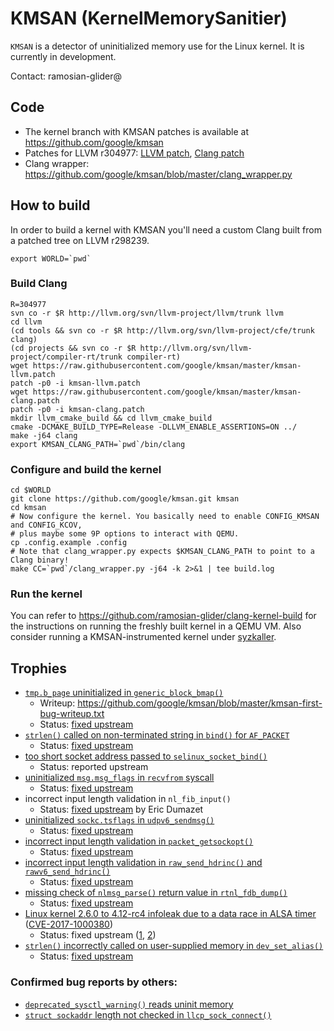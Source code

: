 # KMSAN (KernelMemorySanitier)

`KMSAN` is a detector of uninitialized memory use for the Linux kernel. It is
currently in development.

Contact: ramosian-glider@

## Code

*   The kernel branch with KMSAN patches is available at https://github.com/google/kmsan
*   Patches for LLVM r304977: [LLVM patch](https://github.com/google/kmsan/blob/master/kmsan-llvm.patch),
    [Clang patch](https://github.com/google/kmsan/blob/master/kmsan-clang.patch)
*   Clang wrapper: https://github.com/google/kmsan/blob/master/clang_wrapper.py

## How to build

In order to build a kernel with KMSAN you'll need a custom Clang built from a patched tree on LLVM r298239.

```
export WORLD=`pwd`
```

### Build Clang
```
R=304977
svn co -r $R http://llvm.org/svn/llvm-project/llvm/trunk llvm
cd llvm
(cd tools && svn co -r $R http://llvm.org/svn/llvm-project/cfe/trunk clang)
(cd projects && svn co -r $R http://llvm.org/svn/llvm-project/compiler-rt/trunk compiler-rt)
wget https://raw.githubusercontent.com/google/kmsan/master/kmsan-llvm.patch
patch -p0 -i kmsan-llvm.patch
wget https://raw.githubusercontent.com/google/kmsan/master/kmsan-clang.patch
patch -p0 -i kmsan-clang.patch
mkdir llvm_cmake_build && cd llvm_cmake_build
cmake -DCMAKE_BUILD_TYPE=Release -DLLVM_ENABLE_ASSERTIONS=ON ../
make -j64 clang
export KMSAN_CLANG_PATH=`pwd`/bin/clang
```

### Configure and build the kernel
```
cd $WORLD
git clone https://github.com/google/kmsan.git kmsan
cd kmsan
# Now configure the kernel. You basically need to enable CONFIG_KMSAN and CONFIG_KCOV,
# plus maybe some 9P options to interact with QEMU.
cp .config.example .config
# Note that clang_wrapper.py expects $KMSAN_CLANG_PATH to point to a Clang binary!
make CC=`pwd`/clang_wrapper.py -j64 -k 2>&1 | tee build.log
```

### Run the kernel
You can refer to https://github.com/ramosian-glider/clang-kernel-build for the instructions
on running the freshly built kernel in a QEMU VM.
Also consider running a KMSAN-instrumented kernel under [syzkaller](https://github.com/google/syzkaller).

## Trophies

*   [`tmp.b_page` uninitialized in
    `generic_block_bmap()`](https://lkml.org/lkml/2016/12/22/158)
    *   Writeup:
        https://github.com/google/kmsan/blob/master/kmsan-first-bug-writeup.txt
    *   Status: [fixed
        upstream](https://github.com/torvalds/linux/commit/2a527d6858c246db8afc3d576dbcbff0902f933b)
*   [`strlen()` called on non-terminated string in `bind()` for
    `AF_PACKET`](https://lkml.org/lkml/2017/2/28/270)
    *   Status: [fixed
        upstream](https://github.com/torvalds/linux/commit/540e2894f7905538740aaf122bd8e0548e1c34a4)
*   [too short socket address passed to
    `selinux_socket_bind()`](https://lkml.org/lkml/2017/3/3/524)
    *   Status: reported upstream
*   [uninitialized `msg.msg_flags` in `recvfrom`
    syscall](https://lkml.org/lkml/2017/3/7/361)
    *   Status: [fixed
        upstream](https://github.com/torvalds/linux/commit/9f138fa609c47403374a862a08a41394be53d461)
*   incorrect input length validation in `nl_fib_input()`
    *   Status: [fixed
        upstream](https://github.com/torvalds/linux/commit/c64c0b3cac4c5b8cb093727d2c19743ea3965c0b)
        by Eric Dumazet
*   [uninitialized `sockc.tsflags` in
    `udpv6_sendmsg()`](https://lkml.org/lkml/2017/3/21/505)
    *   Status: [fixed
        upstream](https://github.com/torvalds/linux/commit/d515684d78148884d5fc425ba904c50f03844020)
*   [incorrect input length validation in
    `packet_getsockopt()`](https://lkml.org/lkml/2017/4/25/628)
    *   Status: [fixed
        upstream](https://github.com/torvalds/linux/commit/fd2c83b35752f0a8236b976978ad4658df14a59f)
*   [incorrect input length validation in `raw_send_hdrinc()`
    and `rawv6_send_hdrinc()`](https://lkml.org/lkml/2017/5/3/351)
    *   Status: [fixed
        upstream](https://github.com/torvalds/linux/commit/86f4c90a1c5c1493f07f2d12c1079f5bf01936f2)
*   [missing check of `nlmsg_parse()` return value in
    `rtnl_fdb_dump()`](https://lkml.org/lkml/2017/5/23/346)
    *   Status: [fixed
        upstream](https://github.com/torvalds/linux/commit/0ff50e83b5122e836ca492fefb11656b225ac29c)
*   [Linux kernel 2.6.0 to 4.12-rc4 infoleak due to a data race in ALSA timer](http://openwall.com/lists/oss-security/2017/06/12/2) ([CVE-2017-1000380](http://cve.mitre.org/cgi-bin/cvename.cgi?name=CVE-2017-1000380))
    *   Status: fixed upstream ([1](https://github.com/torvalds/linux/commit/ba3021b2c79b2fa9114f92790a99deb27a65b728), [2](https://github.com/torvalds/linux/commit/d11662f4f798b50d8c8743f433842c3e40fe3378))
*   [`strlen()` incorrectly called on user-supplied memory in `dev_set_alias()`](https://lkml.org/lkml/2017/5/31/394)
    *   Status: [fixed
        upstream](https://github.com/torvalds/linux/commit/c28294b941232931fbd714099798eb7aa7e865d7)

### Confirmed bug reports by others:
*   [`deprecated_sysctl_warning()` reads uninit memory](https://lkml.org/lkml/2017/5/24/498)
*   [`struct sockaddr` length not checked in `llcp_sock_connect()`](https://github.com/torvalds/linux/commit/608c4adfcabab220142ee335a2a003ccd1c0b25b)
